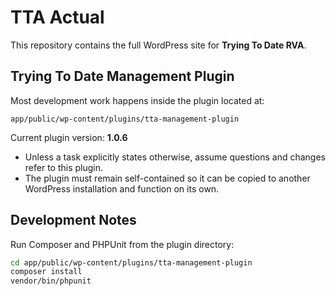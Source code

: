 # TTA Actual

This repository contains the full WordPress site for **Trying To Date RVA**.

## Trying To Date Management Plugin

Most development work happens inside the plugin located at:

`app/public/wp-content/plugins/tta-management-plugin`

Current plugin version: **1.0.6**

- Unless a task explicitly states otherwise, assume questions and changes refer to this plugin.
- The plugin must remain self-contained so it can be copied to another WordPress installation and function on its own.

## Development Notes

Run Composer and PHPUnit from the plugin directory:

```bash
cd app/public/wp-content/plugins/tta-management-plugin
composer install
vendor/bin/phpunit
```

